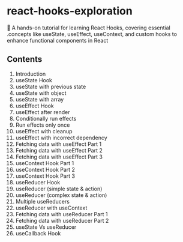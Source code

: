 # react-hooks-exploration
🚀 A hands-on tutorial for learning React Hooks, covering essential .concepts like useState, useEffect, useContext, and custom hooks to enhance functional components in React

## Contents
1. Introduction
2. useState Hook
3. useState with previous state
4. useState with object
5. useState with array
6. useEffect Hook
7. useEffect after render
8. Conditionally run effects
9.  Run effects only once
10. useEffect with cleanup
11. useEffect with incorrect dependency
12. Fetching data with useEffect Part 1
13. Fetching data with useEffect Part 2
14. Fetching data with useEffect Part 3
15. useContext Hook Part 1
16. useContext Hook Part 2
17. useContext Hook Part 3
18. useReducer Hook
19. useReducer (simple state & action)
20. useReducer (complex state & action)
21. Multiple useReducers
22. useReducer with useContext
23. Fetching data with useReducer Part 1
24. Fetching data with useReducer Part 2
25. useState Vs useReducer
26. useCallback Hook
